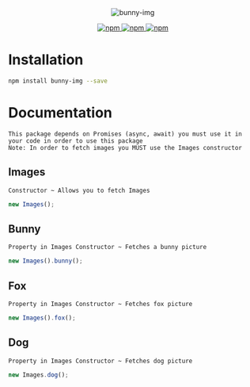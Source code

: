 <div align="center">
  <img src="https://i.imgur.com/rZPCzkz.png" alt="bunny-img" />

  <p align="center">

  <a href="https://www.npmjs.com/package/bunny-img">
    <img src="https://img.shields.io/npm/v/bunny-img?style=for-the-badge" alt="npm" />
  </a>
    
  <a href="https://www.npmjs.com/package/bunny-img">
    <img src="https://img.shields.io/npm/dt/bunny-img?style=for-the-badge" alt="npm" />
  </a>

  <a href="https://www.npmjs.com/package/bunny-img">
    <img src="https://img.shields.io/badge/License-Apache%202.0-orange?style=for-the-badge" alt="npm" />
  </a>

  </p>
</p>
</div>

# Installation
```bash
npm install bunny-img --save
```

# Documentation
```
This package depends on Promises (async, await) you must use it in your code in order to use this package
Note: In order to fetch images you MUST use the Images constructor
```

## Images
```
Constructor ~ Allows you to fetch Images
```
```js
new Images();
```

## Bunny
```
Property in Images Constructor ~ Fetches a bunny picture
```
```js
new Images().bunny();
```

## Fox
```
Property in Images Constructor ~ Fetches fox picture
```
```js
new Images().fox();
```

## Dog
```
Property in Images Constructor ~ Fetches dog picture
```
```js
new Images.dog();
```
